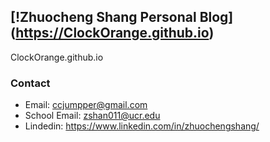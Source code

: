 ## [!Zhuocheng Shang Personal Blog] (https://ClockOrange.github.io)
ClockOrange.github.io

### Contact

- Email: ccjumpper@gmail.com
- School Email: zshan011@ucr.edu
- Lindedin: https://www.linkedin.com/in/zhuochengshang/
